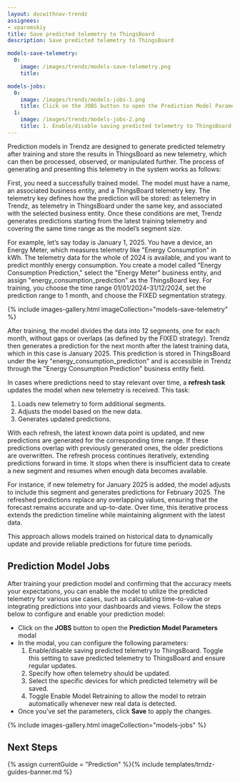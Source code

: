 ```yaml
---
layout: docwithnav-trendz
assignees:
- vparomskiy
title: Save predicted telemetry to ThingsBoard
description: Save predicted telemetry to ThingsBoard

models-save-telemetry:
  0: 
    image: /images/trendz/models-save-telemetry.png
    title: 

models-jobs:
  0:
    image: /images/trendz/models-jobs-1.png
    title: Click on the JOBS button to open the Prediction Model Parameters modal
  1:
    image: /images/trendz/models-jobs-2.png
    title: 1. Enable/disable saving predicted telemetry to ThingsBoard. Toggle this setting to save predicted telemetry to ThingsBoard and ensure regular updates. 2. Specify how often telemetry should be updated. 3. Select the specific devices for which predicted telemetry will be saved. 4. Toggle Enable Model Retraining to allow the model to retrain automatically whenever new real data is detected.
---
```


Prediction models in Trendz are designed to generate predicted telemetry after training and store the results in ThingsBoard as new telemetry, which can then be processed, observed, or manipulated further. 
The process of generating and presenting this telemetry in the system works as follows:

First, you need a successfully trained model. The model must have a name, an associated business entity, and a ThingsBoard telemetry key. The telemetry key defines how the prediction will be stored: as telemetry in Trendz, as telemetry in ThingsBoard under the same key, 
and associated with the selected business entity. Once these conditions are met, Trendz generates predictions starting from the latest training telemetry and covering the same time range as the model’s segment size.

For example, let’s say today is January 1, 2025. You have a device, an Energy Meter, which measures telemetry like "Energy Consumption" in kWh. The telemetry data for the whole of 2024 is available, and you want to predict monthly energy consumption. 
You create a model called "Energy Consumption Prediction," select the "Energy Meter" business entity, and assign "energy_consumption_prediction" as the ThingsBoard key. For training, you choose the time range 01/01/2024–31/12/2024, set the prediction range to 1 month, and choose the FIXED segmentation strategy.

{% include images-gallery.html imageCollection="models-save-telemetry" %}

After training, the model divides the data into 12 segments, one for each month, without gaps or overlaps (as defined by the FIXED strategy). Trendz then generates a prediction for the next month after the latest training data, which in this case is January 2025. 
This prediction is stored in ThingsBoard under the key "energy_consumption_prediction" and is accessible in Trendz through the "Energy Consumption Prediction" business entity field.

In cases where predictions need to stay relevant over time, a **refresh task** updates the model when new telemetry is received. This task:
1. Loads new telemetry to form additional segments.
2. Adjusts the model based on the new data.
3. Generates updated predictions.

With each refresh, the latest known data point is updated, and new predictions are generated for the corresponding time range. If these predictions overlap with previously generated ones, the older predictions are overwritten. The refresh process continues iteratively, extending predictions forward in time. 
It stops when there is insufficient data to create a new segment and resumes when enough data becomes available.

For instance, if new telemetry for January 2025 is added, the model adjusts to include this segment and generates predictions for February 2025. The refreshed predictions replace any overlapping values, ensuring that the forecast remains accurate and up-to-date. 
Over time, this iterative process extends the prediction timeline while maintaining alignment with the latest data.

This approach allows models trained on historical data to dynamically update and provide reliable predictions for future time periods.

## Prediction Model Jobs

After training your prediction model and confirming that the accuracy meets your expectations, you can enable the model to utilize the predicted telemetry for various use cases, such as calculating time-to-value or integrating predictions into your dashboards and views. 
Follow the steps below to configure and enable your prediction model:
* Click on the **JOBS** button to open the **Prediction Model Parameters** modal
* In the modal, you can configure the following parameters:
  1. Enable/disable saving predicted telemetry to ThingsBoard. Toggle this setting to save predicted telemetry to ThingsBoard and ensure regular updates.
  2. Specify how often telemetry should be updated.
  3. Select the specific devices for which predicted telemetry will be saved.
  4. Toggle Enable Model Retraining to allow the model to retrain automatically whenever new real data is detected.
* Once you’ve set the parameters, click **Save** to apply the changes.

{% include images-gallery.html imageCollection="models-jobs" %}

## Next Steps

{% assign currentGuide = "Prediction" %}{% include templates/trndz-guides-banner.md %}
